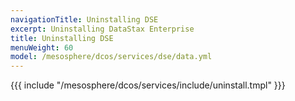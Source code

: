 ```yaml
---
navigationTitle: Uninstalling DSE
excerpt: Uninstalling DataStax Enterprise
title: Uninstalling DSE
menuWeight: 60
model: /mesosphere/dcos/services/dse/data.yml
---
```


{{{ include "/mesosphere/dcos/services/include/uninstall.tmpl" }}}
